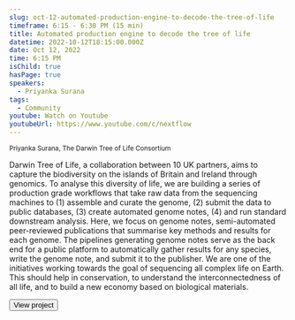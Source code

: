 ```yaml
---
slug: oct-12-automated-production-engine-to-decode-the-tree-of-life
timeframe: 6:15 - 6:30 PM (15 min)
title: Automated production engine to decode the tree of life
datetime: 2022-10-12T18:15:00.000Z
date: Oct 12, 2022
time: 6:15 PM
isChild: true
hasPage: true
speakers:
  - Priyanka Surana
tags:
  - Community
youtube: Watch on Youtube
youtubeUrl: https://www.youtube.com/c/nextflow
---
```

<div className="mb-4">
  <small className="typo-small">
    Priyanka Surana, The Darwin Tree of Life Consortium
  </small>
</div>

Darwin Tree of Life, a collaboration between 10 UK partners, aims to capture the biodiversity on the islands of Britain and Ireland through genomics. To analyse this diversity of life, we are building a series of production grade workflows that take raw data from the sequencing machines to (1) assemble and curate the genome, (2) submit the data to public databases, (3) create automated genome notes, (4) and run standard downstream analysis. Here, we focus on genome notes, semi-automated peer-reviewed publications that summarise key methods and results for each genome. The pipelines generating genome notes serve as the back end for a public platform to automatically gather results for any species, write the genome note, and submit it to the publisher. We are one of the initiatives working towards the goal of sequencing all complex life on Earth. This should help in conservation, to understand the interconnectedness of all life, and to build a new economy based on biological materials.

<div>
  <Button to="https://github.com/sanger-tol/genomenote" variant="secondary" size="md" arrow>
    View project
  </Button>
</div>
